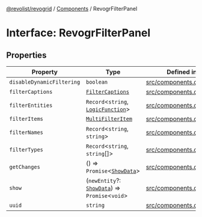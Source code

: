 [@revolist/revogrid](README.md) / [Components](Namespace.Components.md) / RevogrFilterPanel

# Interface: RevogrFilterPanel

## Properties

| Property | Type | Defined in |
| ------ | ------ | ------ |
| `disableDynamicFiltering` | `boolean` | [src/components.d.ts:392](https://github.com/revolist/revogrid/blob/aad859c5867a15f34f8919817adea85dcff4ee63/src/components.d.ts#L392) |
| `filterCaptions` | [`FilterCaptions`](TypeAlias.FilterCaptions.md) | [src/components.d.ts:393](https://github.com/revolist/revogrid/blob/aad859c5867a15f34f8919817adea85dcff4ee63/src/components.d.ts#L393) |
| `filterEntities` | `Record`\<`string`, [`LogicFunction`](TypeAlias.LogicFunction.md)\> | [src/components.d.ts:394](https://github.com/revolist/revogrid/blob/aad859c5867a15f34f8919817adea85dcff4ee63/src/components.d.ts#L394) |
| `filterItems` | [`MultiFilterItem`](TypeAlias.MultiFilterItem.md) | [src/components.d.ts:395](https://github.com/revolist/revogrid/blob/aad859c5867a15f34f8919817adea85dcff4ee63/src/components.d.ts#L395) |
| `filterNames` | `Record`\<`string`, `string`\> | [src/components.d.ts:396](https://github.com/revolist/revogrid/blob/aad859c5867a15f34f8919817adea85dcff4ee63/src/components.d.ts#L396) |
| `filterTypes` | `Record`\<`string`, `string`[]\> | [src/components.d.ts:397](https://github.com/revolist/revogrid/blob/aad859c5867a15f34f8919817adea85dcff4ee63/src/components.d.ts#L397) |
| `getChanges` | () => `Promise`\<[`ShowData`](TypeAlias.ShowData.md)\> | [src/components.d.ts:398](https://github.com/revolist/revogrid/blob/aad859c5867a15f34f8919817adea85dcff4ee63/src/components.d.ts#L398) |
| `show` | (`newEntity`?: [`ShowData`](TypeAlias.ShowData.md)) => `Promise`\<`void`\> | [src/components.d.ts:399](https://github.com/revolist/revogrid/blob/aad859c5867a15f34f8919817adea85dcff4ee63/src/components.d.ts#L399) |
| `uuid` | `string` | [src/components.d.ts:400](https://github.com/revolist/revogrid/blob/aad859c5867a15f34f8919817adea85dcff4ee63/src/components.d.ts#L400) |
